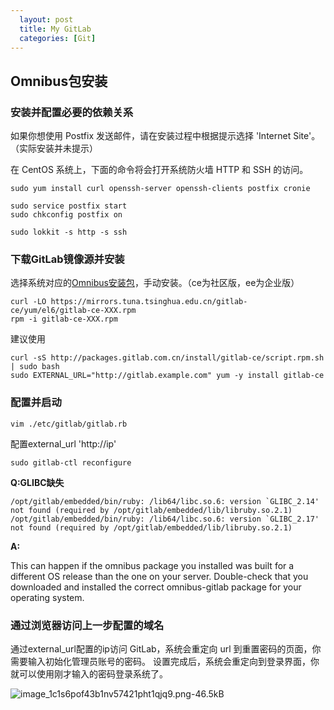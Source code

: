 ```yaml
---
  layout: post
  title: My GitLab
  categories: [Git]
---
```


## Omnibus包安装

### 安装并配置必要的依赖关系

如果你想使用 Postfix 发送邮件，请在安装过程中根据提示选择 'Internet Site'。（实际安装并未提示）

在 CentOS 系统上，下面的命令将会打开系统防火墙 HTTP 和 SSH 的访问。 

```
sudo yum install curl openssh-server openssh-clients postfix cronie

sudo service postfix start
sudo chkconfig postfix on

sudo lokkit -s http -s ssh
```

### 下载GitLab镜像源并安装

选择系统对应的[Omnibus安装包][1]，手动安装。（ce为社区版，ee为企业版）

```
curl -LO https://mirrors.tuna.tsinghua.edu.cn/gitlab-ce/yum/el6/gitlab-ce-XXX.rpm
rpm -i gitlab-ce-XXX.rpm
```

建议使用

```
curl -sS http://packages.gitlab.com.cn/install/gitlab-ce/script.rpm.sh | sudo bash
sudo EXTERNAL_URL="http://gitlab.example.com" yum -y install gitlab-ce
```



### 配置并启动

```
vim ./etc/gitlab/gitlab.rb
```

配置external_url 'http://ip'     

```
sudo gitlab-ctl reconfigure
```

**Q:GLIBC缺失**

    /opt/gitlab/embedded/bin/ruby: /lib64/libc.so.6: version `GLIBC_2.14' not found (required by /opt/gitlab/embedded/lib/libruby.so.2.1)
    /opt/gitlab/embedded/bin/ruby: /lib64/libc.so.6: version `GLIBC_2.17' not found (required by /opt/gitlab/embedded/lib/libruby.so.2.1)

**A:**

This can happen if the omnibus package you installed was built for a different OS release than the one on your server. Double-check that you downloaded and installed the correct omnibus-gitlab package for your operating system.

### 通过浏览器访问上一步配置的域名 

通过external_url配置的ip访问 GitLab，系统会重定向 url 到重置密码的页面，你需要输入初始化管理员账号的密码。 设置完成后，系统会重定向到登录界面，你就可以使用刚才输入的密码登录系统了。

![image_1c1s6pof43b1nv57421pht1qjq9.png-46.5kB][2]


  [1]: https://mirrors.tuna.tsinghua.edu.cn/gitlab-ce/yum/
  [2]: http://static.zybuluo.com/wongjorie/kx9ies99cxwohe9pided6ulx/image_1c1s6pof43b1nv57421pht1qjq9.png

